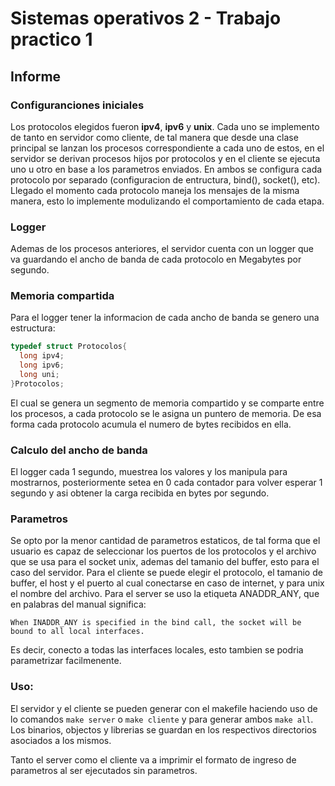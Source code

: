 # Sistemas operativos 2 - Trabajo practico 1
## Informe
### Configuranciones iniciales
Los protocolos elegidos fueron **ipv4**, **ipv6** y **unix**.
Cada uno se implemento de tanto en servidor como cliente, de tal manera que desde una clase principal se lanzan los procesos correspondiente a cada uno de estos, en el servidor se derivan procesos hijos por protocolos y en el cliente se ejecuta uno u otro en base a los parametros enviados.
En ambos se configura cada protocolo por separado (configuracion de entructura, bind(), socket(), etc).
Llegado el momento cada protocolo maneja los mensajes de la misma manera, esto lo implemente modulizando el comportamiento de cada etapa.
### Logger
Ademas de los procesos anteriores, el servidor cuenta con un logger que va guardando el ancho de banda de cada protocolo en Megabytes por segundo. 
### Memoria compartida
Para el logger tener la informacion de cada ancho de banda se genero una estructura:
```c
typedef struct Protocolos{
  long ipv4;
  long ipv6;
  long uni;
}Protocolos;
```
El cual se genera un segmento de memoria compartido y se comparte entre los procesos, a cada protocolo se le asigna un puntero de memoria. De esa forma cada protocolo acumula el numero de bytes recibidos en ella.
### Calculo del ancho de banda
El logger cada 1 segundo, muestrea los valores y los manipula para mostrarnos, posteriormente setea en 0 cada contador para volver esperar 1 segundo y asi obtener la carga recibida en bytes por segundo.
### Parametros
Se opto por la menor cantidad de parametros estaticos, de tal forma que el usuario es capaz de seleccionar los puertos de los protocolos y el archivo que se usa para el socket unix, ademas del tamanio del buffer, esto para el caso del servidor. Para el cliente se puede elegir el protocolo, el tamanio de buffer, el host y el puerto al cual conectarse en caso de internet, y para unix el nombre del archivo. Para el server se uso la etiqueta ANADDR_ANY, que en palabras del manual significa:

`When INADDR_ANY is specified in the bind call, the socket will be bound to all local interfaces.`

Es decir, conecto a todas las interfaces locales, esto tambien se podria parametrizar facilmenente.

### Uso:
El servidor y el cliente se pueden generar con el makefile haciendo uso de lo comandos `make server` o `make cliente` y para generar ambos `make all`.
Los binarios, objectos y librerias se guardan en los respectivos directorios asociados a los mismos.

Tanto el server como el cliente va a imprimir el formato de ingreso de parametros al ser ejecutados sin parametros.
